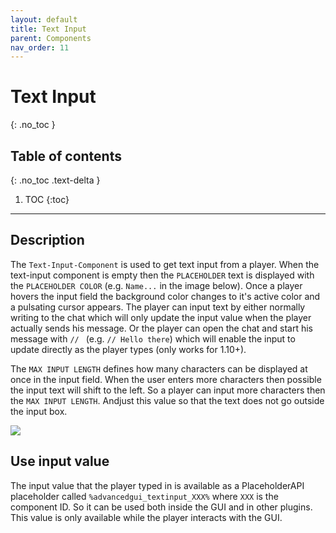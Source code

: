 ```yaml
---
layout: default
title: Text Input
parent: Components
nav_order: 11
---
```


# Text Input
{: .no_toc }

## Table of contents
{: .no_toc .text-delta }

1. TOC
{:toc}

---

## Description

The `Text-Input-Component` is used to get text input from a player. When the text-input component is empty then the `PLACEHOLDER` text is displayed with the `PLACEHOLDER COLOR` (e.g. `Name...` in the image below). Once a player hovers the input field the background color changes to it's active color and a pulsating cursor appears. The player can input text by either normally writing to the chat which will only update the input value when the player actually sends his message. Or the player can open the chat and start his message with `// ` (e.g. `// Hello there`) which will enable the input to update directly as the player types (only works for 1.10+).

The `MAX INPUT LENGTH` defines how many characters can be displayed at once in the input field. When the user enters more characters then possible the input text will shift to the left. So a player can input more characters then the `MAX INPUT LENGTH`. Andjust this value so that the text does not go outside the input box.

![]({{site.baseurl}}/assets/components/text-input.png)

## Use input value

The input value that the player typed in is available as a PlaceholderAPI placeholder called `%advancedgui_textinput_XXX%` where `XXX` is the component ID. So it can be used both inside the GUI and in other plugins. This value is only available while the player interacts with the GUI.
